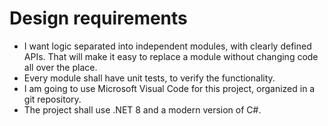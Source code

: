 # Design requirements

* I want logic separated into independent modules, with clearly defined APIs. That will make it easy to replace a module without changing code all over the place.
* Every module shall have unit tests, to verify the functionality.
* I am going to use Microsoft Visual Code for this project, organized in a git repository.
* The project shall use .NET 8 and a modern version of C#.
